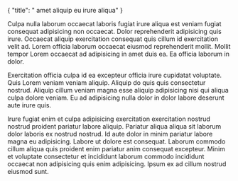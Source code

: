 {
  "title": " amet aliquip eu irure aliqua"
}

Culpa nulla laborum occaecat laboris fugiat irure aliqua est veniam fugiat consequat adipisicing non occaecat. Dolor reprehenderit adipisicing quis irure. Occaecat aliquip exercitation consequat quis cillum id exercitation velit ad. Lorem officia laborum occaecat eiusmod reprehenderit mollit. Mollit tempor Lorem occaecat ad adipisicing in amet duis ea. Ea officia laborum in dolor.

Exercitation officia culpa id ea excepteur officia irure cupidatat voluptate. Quis Lorem veniam veniam aliquip. Aliquip do quis quis consectetur nostrud. Aliquip cillum veniam magna esse aliquip adipisicing nisi qui aliqua culpa dolore veniam. Eu ad adipisicing nulla dolor in dolor labore deserunt aute irure quis.

Irure fugiat enim et culpa adipisicing exercitation exercitation nostrud nostrud proident pariatur labore aliquip. Pariatur aliqua aliqua sit laborum dolor laboris ex nostrud nostrud. Id aute dolor in minim pariatur labore magna eu adipisicing. Labore ut dolore est consequat. Laborum commodo cillum aliqua quis proident enim pariatur anim consequat excepteur. Minim et voluptate consectetur et incididunt laborum commodo incididunt occaecat non adipisicing quis enim adipisicing. Ipsum ex ad cillum nostrud eiusmod sunt.